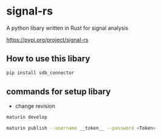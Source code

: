 # signal-rs

A python libary written in Rust for signal analysis

https://pypi.org/project/signal-rs

## How to use this libary

```bash
pip install sdb_connector
```

## commands for setup libary

- change revision

```bash
maturin develop
```

```bash
maturin publish --username __token__ --password <Token>
```